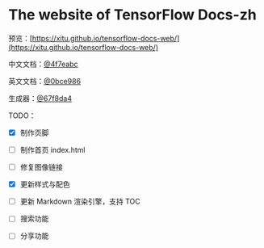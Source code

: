 # The website of TensorFlow Docs-zh

预览：[https://xitu.github.io/tensorflow-docs-web/](https://xitu.github.io/tensorflow-docs-web/)

中文文档：[@4f7eabc](https://github.com/xitu/tensorflow-docs/)

英文文档：[@0bce986](https://github.com/xitu/tensorflow-docs/tree/master)

生成器：[@67f8da4](https://github.com/lsvih/tf-zh-docs-web/)

TODO：

- [x] 制作页脚
- [ ] 制作首页 index.html
- [ ] 修复图像链接
- [x] 更新样式与配色
- [ ] 更新 Markdown 渲染引擎，支持 TOC
- [ ] 搜索功能
- [ ] 分享功能


